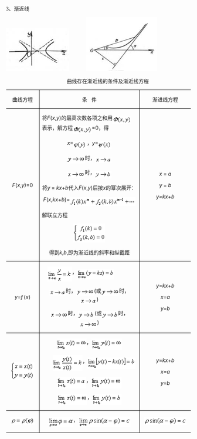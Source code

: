 <div class=Section1>
<p class=MsoNormal align=left style='text-align:left'><span lang=EN-US
style='font-family:宋体_GB2312'>3</span><span lang=ZH-CN style='font-family:宋体_GB2312'>、渐近线</span></p>
<p class=MsoNormal align=left style='text-align:left'><span lang=EN-US><img
width=171 height=117 src="res/17e9d95da129bdd93c34fb6cc6aaaa52_5495_files/image002.jpg"
u1:shapes="_x0000_i1025">&nbsp;&nbsp;&nbsp;&nbsp;&nbsp;&nbsp;&nbsp;&nbsp;&nbsp;&nbsp;&nbsp;
<img width=194 height=146 src="res/17e9d95da129bdd93c34fb6cc6aaaa52_5495_files/image004.jpg"
u1:shapes="_x0000_i1026"></span></p>
<p class=MsoNormal align=left style='text-align:left'><span lang=EN-US>&nbsp;&nbsp;&nbsp;&nbsp;&nbsp;&nbsp;&nbsp;&nbsp;&nbsp;&nbsp;&nbsp;&nbsp;&nbsp;&nbsp;&nbsp;&nbsp;&nbsp;&nbsp;&nbsp;&nbsp;&nbsp;&nbsp;&nbsp;&nbsp;&nbsp;&nbsp;&nbsp;&nbsp;&nbsp;&nbsp;&nbsp;&nbsp;&nbsp;&nbsp;&nbsp;&nbsp;&nbsp;&nbsp;&nbsp;&nbsp;&nbsp; </span><span
lang=ZH-CN style='font-family:宋体_GB2312'>曲线存在渐近线的条件及渐近线方程</span></p>
<table class=MsoNormalTable border=1 cellspacing=0 cellpadding=0
 style='border-collapse:collapse;border:none'>
 <tr style='height:37.5pt'>
  <td width=84 style='width:63.0pt;border:solid windowtext 1.0pt;border-left:
  none;padding:0mm 5.4pt 0mm 5.4pt;height:37.5pt'>
  <p class=MsoNormal align=center style='text-align:center'><span lang=ZH-CN
  style='font-family:宋体_GB2312'>曲线方程</span></p>
  </td>
  <td width=346 style='width:259.2pt;border:solid windowtext 1.0pt;border-left:
  none;padding:0mm 5.4pt 0mm 5.4pt;height:37.5pt'>
  <p class=MsoNormal align=center style='text-align:center'><span lang=ZH-CN
  style='font-family:宋体_GB2312'>条</span><span lang=EN-US>&nbsp;&nbsp; </span><span
  lang=ZH-CN style='font-family:宋体_GB2312'>件</span></p>
  </td>
  <td width=161 style='width:120.5pt;border-top:solid windowtext 1.0pt;
  border-left:none;border-bottom:solid windowtext 1.0pt;border-right:none;
  padding:0mm 5.4pt 0mm 5.4pt;height:37.5pt'>
  <p class=MsoNormal align=center style='text-align:center'><span lang=ZH-CN
  style='font-family:宋体_GB2312'>渐进线方程</span></p>
  </td>
 </tr>
 <tr style='height:37.5pt'>
  <td width=84 style='width:63.0pt;border-top:none;border-left:none;border-bottom:
  solid windowtext 1.0pt;border-right:solid windowtext 1.0pt;padding:0mm 5.4pt 0mm 5.4pt;
  height:37.5pt'>
  <p class=MsoNormal align=center style='text-align:center'><i><span
  lang=EN-US>F</span></i><span lang=EN-US>(<i>x</i>,<i>y</i>)=0</span></p>
  </td>
  <td width=346 style='width:259.2pt;border-top:none;border-left:none;
  border-bottom:solid windowtext 1.0pt;border-right:solid windowtext 1.0pt;
  padding:0mm 5.4pt 0mm 5.4pt;height:37.5pt'>
  <p class=MsoNormal><span lang=ZH-CN style='font-family:宋体_GB2312'>将</span><i><span
  lang=EN-US>F</span></i><span lang=EN-US>(<i>x</i>,<i>y</i>)</span><span
  lang=ZH-CN style='font-family:宋体_GB2312'>的最高次数各项之和用</span><sub><span
  lang=EN-US><img width=52 height=21
  src="res/17e9d95da129bdd93c34fb6cc6aaaa52_5495_files/image006.gif" u1:shapes="_x0000_i1027"
  align=absmiddle></span></sub><span lang=ZH-CN style='font-family:宋体_GB2312'>表示，解方程</span><sub><span
  lang=EN-US><img width=52 height=21
  src="res/17e9d95da129bdd93c34fb6cc6aaaa52_5495_files/image008.gif" u1:shapes="_x0000_i1028"
  align=absmiddle></span></sub><span lang=EN-US>=0</span><span lang=ZH-CN
  style='font-family:宋体_GB2312'>，得</span></p>
  <p class=MsoNormal align=center style='text-align:center'><i><span
  lang=EN-US>x</span></i><span lang=EN-US>=<sub><img width=37 height=21
  src="res/17e9d95da129bdd93c34fb6cc6aaaa52_5495_files/image010.gif" u1:shapes="_x0000_i1029"
  align=absmiddle></sub></span><span lang=ZH-CN style='font-family:宋体_GB2312'>，</span><i><span
  lang=EN-US>y</span></i><span lang=EN-US>=<sub><img width=36 height=21
  src="res/17e9d95da129bdd93c34fb6cc6aaaa52_5495_files/image012.gif" u1:shapes="_x0000_i1030"
  align=absmiddle></sub></span></p>
  <p class=MsoNormal align=center style='text-align:center'><sub><span
  lang=EN-US><img width=49 height=17
  src="res/17e9d95da129bdd93c34fb6cc6aaaa52_5495_files/image014.gif" u1:shapes="_x0000_i1031"
  align=absmiddle></span></sub><span lang=ZH-CN style='font-family:宋体_GB2312'>时，</span><sub><span
  lang=EN-US><img width=45 height=15
  src="res/17e9d95da129bdd93c34fb6cc6aaaa52_5495_files/image016.gif" u1:shapes="_x0000_i1032"
  align=absmiddle></span></sub></p>
  <p class=MsoNormal align=center style='text-align:center'><sub><span
  lang=EN-US><img width=48 height=15
  src="res/17e9d95da129bdd93c34fb6cc6aaaa52_5495_files/image018.gif" u1:shapes="_x0000_i1033"
  align=absmiddle></span></sub><span lang=ZH-CN style='font-family:宋体_GB2312'>时，</span><sub><span
  lang=EN-US><img width=45 height=21
  src="res/17e9d95da129bdd93c34fb6cc6aaaa52_5495_files/image020.gif" u1:shapes="_x0000_i1034"
  align=absmiddle></span></sub></p>
  <p class=MsoNormal align=center style='text-align:center'><span lang=ZH-CN
  style='font-family:宋体_GB2312'>将</span><i><span lang=EN-US>y </span></i><span
  lang=EN-US>= <i>kx</i>+<i>b</i></span><span lang=ZH-CN style='font-family:
  宋体_GB2312'>代入</span><i><span lang=EN-US>F</span></i><span lang=EN-US>(<i>x</i>,<i>y</i>)</span><span
  lang=ZH-CN style='font-family:宋体_GB2312'>后按</span><i><span lang=EN-US>x</span></i><span
  lang=ZH-CN style='font-family:宋体_GB2312'>的幂次展开：</span></p>
  <p class=MsoNormal align=center style='text-align:center'><i><span
  lang=EN-US>F</span></i><span lang=EN-US>(<i>x</i>,<i>kx</i>+<i>b</i>)=<sub><img
  width=179 height=24 src="res/17e9d95da129bdd93c34fb6cc6aaaa52_5495_files/image022.gif"
  u1:shapes="_x0000_i1035" align=absmiddle></sub></span></p>
  <p class=MsoNormal><span lang=ZH-CN style='font-family:宋体_GB2312'>解联立方程</span></p>
  <p class=MsoNormal align=center style='text-align:center'><sub><span
  lang=EN-US><img width=87 height=51
  src="res/17e9d95da129bdd93c34fb6cc6aaaa52_5495_files/image024.gif" u1:shapes="_x0000_i1036"></span></sub></p>
  <p class=MsoNormal align=center style='text-align:center'><span lang=ZH-CN
  style='font-family:宋体_GB2312'>得到</span><i><span lang=EN-US>k</span></i><span
  lang=EN-US>,<i>b</i>,</span><span lang=ZH-CN style='font-family:宋体_GB2312'>即为渐近线的斜率和纵截距</span></p>
  </td>
  <td width=161 style='width:120.5pt;border:none;border-bottom:solid windowtext 1.0pt;
  padding:0mm 5.4pt 0mm 5.4pt;height:37.5pt'>
  <p class=MsoNormal align=center style='text-align:center'><i><span
  lang=EN-US>x </span></i><span lang=EN-US>= <i>a</i></span></p>
  <p class=MsoNormal align=center style='text-align:center'><i><span
  lang=EN-US>y </span></i><span lang=EN-US>= <i>b</i></span></p>
  <p class=MsoNormal align=center style='text-align:center'><i><span
  lang=EN-US>y=kx</span></i><span lang=EN-US>+<i>b</i></span></p>
  </td>
 </tr>
 <tr style='height:37.5pt'>
  <td width=84 style='width:63.0pt;border-top:none;border-left:none;border-bottom:
  solid windowtext 1.0pt;border-right:solid windowtext 1.0pt;padding:0mm 5.4pt 0mm 5.4pt;
  height:37.5pt'>
  <p class=MsoNormal align=center style='text-align:center'><i><span
  lang=EN-US>y</span></i><span lang=EN-US>=<i>f</i></span><i><span lang=EN-US
  style='font-size:6.5pt'> </span></i><span lang=EN-US>(<i>x</i>)</span></p>
  </td>
  <td width=346 style='width:259.2pt;border-top:none;border-left:none;
  border-bottom:solid windowtext 1.0pt;border-right:solid windowtext 1.0pt;
  padding:0mm 5.4pt 0mm 5.4pt;height:37.5pt'>
  <p class=MsoNormal><span lang=EN-US>&nbsp;&nbsp;&nbsp; <sub><img width=67
  height=41 src="res/17e9d95da129bdd93c34fb6cc6aaaa52_5495_files/image026.gif"
  u1:shapes="_x0000_i1037" align=absmiddle></sub></span><span lang=ZH-CN
  style='font-family:宋体_GB2312'>，</span><sub><span lang=EN-US><img width=101
  height=29 src="res/17e9d95da129bdd93c34fb6cc6aaaa52_5495_files/image028.gif"
  u1:shapes="_x0000_i1038" align=absmiddle></span></sub></p>
  <p class=MsoNormal align=center style='text-align:center'><sub><span
  lang=EN-US><img width=45 height=15
  src="res/17e9d95da129bdd93c34fb6cc6aaaa52_5495_files/image030.gif" u1:shapes="_x0000_i1039"
  align=absmiddle></span></sub><span lang=ZH-CN style='font-family:宋体_GB2312'>时，</span><sub><span
  lang=EN-US><img width=49 height=17
  src="res/17e9d95da129bdd93c34fb6cc6aaaa52_5495_files/image031.gif" u1:shapes="_x0000_i1040"
  align=absmiddle></span></sub><span lang=EN-US>(</span><span lang=ZH-CN
  style='font-family:宋体_GB2312'>或</span><sub><span lang=EN-US><img width=49
  height=17 src="res/17e9d95da129bdd93c34fb6cc6aaaa52_5495_files/image032.gif"
  u1:shapes="_x0000_i1041" align=absmiddle></span></sub><span lang=ZH-CN
  style='font-family:宋体_GB2312'>时，</span><sub><span lang=EN-US><img width=45
  height=15 src="res/17e9d95da129bdd93c34fb6cc6aaaa52_5495_files/image034.gif"
  u1:shapes="_x0000_i1042" align=absmiddle></span></sub><span lang=EN-US>)</span></p>
  <p class=MsoNormal align=center style='text-align:center'><sub><span
  lang=EN-US><img width=48 height=15
  src="res/17e9d95da129bdd93c34fb6cc6aaaa52_5495_files/image035.gif" u1:shapes="_x0000_i1043"
  align=absmiddle></span></sub><span lang=ZH-CN style='font-family:宋体_GB2312'>时，</span><sub><span
  lang=EN-US><img width=45 height=21
  src="res/17e9d95da129bdd93c34fb6cc6aaaa52_5495_files/image036.gif" u1:shapes="_x0000_i1044"
  align=absmiddle></span></sub><span lang=EN-US>(</span><span lang=ZH-CN
  style='font-family:宋体_GB2312'>或</span><sub><span lang=EN-US><img width=45
  height=21 src="res/17e9d95da129bdd93c34fb6cc6aaaa52_5495_files/image037.gif"
  u1:shapes="_x0000_i1045" align=absmiddle></span></sub><span lang=ZH-CN
  style='font-family:宋体_GB2312'>时，</span><sub><span lang=EN-US><img width=48
  height=15 src="res/17e9d95da129bdd93c34fb6cc6aaaa52_5495_files/image038.gif"
  u1:shapes="_x0000_i1046" align=absmiddle></span></sub><span lang=EN-US>)</span></p>
  </td>
  <td width=161 style='width:120.5pt;border:none;border-bottom:solid windowtext 1.0pt;
  padding:0mm 5.4pt 0mm 5.4pt;height:37.5pt'>
  <p class=MsoNormal align=center style='text-align:center'><i><span
  lang=EN-US>y</span></i><span lang=EN-US>=<i>kx</i>+<i>b</i></span></p>
  <p class=MsoNormal align=center style='text-align:center'><i><span
  lang=EN-US>x=a</span></i></p>
  <p class=MsoNormal align=center style='text-align:center'><i><span
  lang=EN-US>y=b</span></i></p>
  </td>
 </tr>
 <tr style='height:37.5pt'>
  <td width=84 style='width:63.0pt;border-top:none;border-left:none;border-bottom:
  solid windowtext 1.0pt;border-right:solid windowtext 1.0pt;padding:0mm 5.4pt 0mm 5.4pt;
  height:37.5pt'>
  <p class=MsoNormal align=center style='text-align:center'><sub><span
  lang=EN-US><img width=65 height=48
  src="res/17e9d95da129bdd93c34fb6cc6aaaa52_5495_files/image040.gif" u1:shapes="_x0000_i1047"></span></sub></p>
  </td>
  <td width=346 style='width:259.2pt;border-top:none;border-left:none;
  border-bottom:solid windowtext 1.0pt;border-right:solid windowtext 1.0pt;
  padding:0mm 5.4pt 0mm 5.4pt;height:37.5pt'>
  <p class=MsoNormal align=center style='text-align:center'><sub><span
  lang=EN-US><img width=81 height=31
  src="res/17e9d95da129bdd93c34fb6cc6aaaa52_5495_files/image042.gif" u1:shapes="_x0000_i1048"
  align=absmiddle></span></sub><span lang=ZH-CN style='font-family:宋体_GB2312'>，</span><sub><span
  lang=EN-US><img width=83 height=31
  src="res/17e9d95da129bdd93c34fb6cc6aaaa52_5495_files/image044.gif" u1:shapes="_x0000_i1049"
  align=absmiddle></span></sub></p>
  <p class=MsoNormal align=center style='text-align:center'><span lang=EN-US>&nbsp;&nbsp;&nbsp;&nbsp;&nbsp;&nbsp;
  <sub><img width=81 height=44
  src="res/17e9d95da129bdd93c34fb6cc6aaaa52_5495_files/image046.gif" u1:shapes="_x0000_i1050"
  align=absmiddle></sub></span><span lang=ZH-CN style='font-family:宋体_GB2312'>，</span><sub><span
  lang=EN-US><img width=131 height=31
  src="res/17e9d95da129bdd93c34fb6cc6aaaa52_5495_files/image048.gif" u1:shapes="_x0000_i1051"
  align=absmiddle></span></sub></p>
  <p class=MsoNormal align=center style='text-align:center'><sub><span
  lang=EN-US><img width=79 height=31
  src="res/17e9d95da129bdd93c34fb6cc6aaaa52_5495_files/image050.gif" u1:shapes="_x0000_i1052"
  align=absmiddle></span></sub><span lang=ZH-CN style='font-family:宋体_GB2312'>，</span><sub><span
  lang=EN-US><img width=83 height=31
  src="res/17e9d95da129bdd93c34fb6cc6aaaa52_5495_files/image052.gif" u1:shapes="_x0000_i1053"
  align=absmiddle></span></sub></p>
  <p class=MsoNormal align=center style='text-align:center'><sub><span
  lang=EN-US><img width=81 height=31
  src="res/17e9d95da129bdd93c34fb6cc6aaaa52_5495_files/image053.gif" u1:shapes="_x0000_i1054"
  align=absmiddle></span></sub><span lang=ZH-CN style='font-family:宋体_GB2312'>，</span><sub><span
  lang=EN-US><img width=79 height=31
  src="res/17e9d95da129bdd93c34fb6cc6aaaa52_5495_files/image055.gif" u1:shapes="_x0000_i1055"
  align=absmiddle></span></sub></p>
  </td>
  <td width=161 style='width:120.5pt;border:none;border-bottom:solid windowtext 1.0pt;
  padding:0mm 5.4pt 0mm 5.4pt;height:37.5pt'>
  <p class=MsoNormal align=center style='text-align:center'><i><span
  lang=EN-US>y</span></i><span lang=EN-US>=<i>kx</i>+<i>b</i></span></p>
  <p class=MsoNormal align=center style='text-align:center'><i><span
  lang=EN-US>x=a</span></i></p>
  <p class=MsoNormal align=center style='text-align:center'><i><span
  lang=EN-US>y=b</span></i></p>
  </td>
 </tr>
 <tr style='height:37.5pt'>
  <td width=84 style='width:63.0pt;border-top:none;border-left:none;border-bottom:
  solid windowtext 1.0pt;border-right:solid windowtext 1.0pt;padding:0mm 5.4pt 0mm 5.4pt;
  height:37.5pt'>
  <p class=MsoNormal align=center style='text-align:center'><sub><span
  lang=EN-US><img width=65 height=21
  src="res/17e9d95da129bdd93c34fb6cc6aaaa52_5495_files/image057.gif" u1:shapes="_x0000_i1056"></span></sub></p>
  </td>
  <td width=346 style='width:259.2pt;border-top:none;border-left:none;
  border-bottom:solid windowtext 1.0pt;border-right:solid windowtext 1.0pt;
  padding:0mm 5.4pt 0mm 5.4pt;height:37.5pt'>
  <p class=MsoNormal align=center style='text-align:center'><sub><span
  lang=EN-US><img width=68 height=28
  src="res/17e9d95da129bdd93c34fb6cc6aaaa52_5495_files/image059.gif" u1:shapes="_x0000_i1057"
  align=absmiddle></span></sub><span lang=ZH-CN style='font-family:宋体_GB2312'>，</span><sub><span
  lang=EN-US><img width=142 height=29
  src="res/17e9d95da129bdd93c34fb6cc6aaaa52_5495_files/image061.gif" u1:shapes="_x0000_i1058"
  align=absmiddle></span></sub></p>
  </td>
  <td width=161 style='width:120.5pt;border:none;border-bottom:solid windowtext 1.0pt;
  padding:0mm 5.4pt 0mm 5.4pt;height:37.5pt'>
  <p class=MsoNormal align=center style='text-align:center'><sub><span
  lang=EN-US><img width=116 height=22
  src="res/17e9d95da129bdd93c34fb6cc6aaaa52_5495_files/image063.gif" u1:shapes="_x0000_i1059"></span></sub></p>
  </td>
 </tr>
</table>
<p class=MsoNormal align=left style='margin:0mm;margin-bottom:.0001pt;
text-align:left'><span lang=EN-US style='font-family:宋体'>&nbsp;</span></p>
</div>